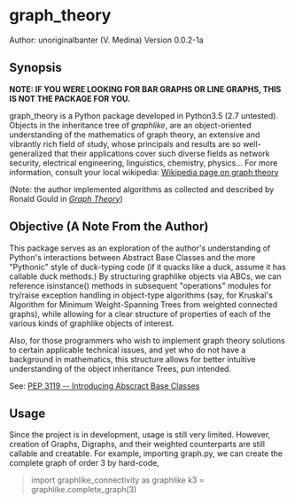 # graph_theory
Author: unoriginalbanter (V. Medina)
Version 0.0.2-1a

## Synopsis
__NOTE: IF YOU WERE LOOKING FOR BAR GRAPHS OR LINE GRAPHS, THIS IS NOT THE
PACKAGE FOR YOU.__


graph_theory is a Python package developed in Python3.5 (2.7 untested). 
Objects in the inheritance tree of *graphlike*, are an object-oriented
understanding of the mathematics of graph theory, an extensive and vibrantly
rich field of study, whose principals and results are so well-generalized that
their applications cover such diverse fields as network security, electrical
engineering, linguistics, chemistry, physics... For more information, consult
your local wikipedia:
[Wikipedia page on graph theory](https://en.wikipedia.org/wiki/Graph_theory)

(Note: the author implemented algorithms as collected and described by
Ronald Gould in [*Graph Theory*](http://www.amazon.com/Graph-Theory-Dover-Books-Mathematics/dp/0486498069))


## Objective (A Note From the Author)
This package serves as an exploration of the author's understanding of Python's
interactions between Abstract Base Classes and the more "Pythonic" style of 
duck-typing code (if it quacks like a duck, assume it has callable duck 
methods.) By structuring graphlike objects via ABCs, we can reference 
isinstance() methods in subsequent "operations" modules for try/raise exception 
handling in object-type algorithms (say, for Kruskal's Algorithm for Minimum 
Weight-Spanning Trees from weighted connected graphs), while allowing for a 
clear structure of properties of each of the various kinds of graphlike objects 
of interest. 

Also, for those programmers who wish to implement graph theory solutions to
certain applicable technical issues, and yet who do not have a background in
mathematics, this structure allows for better intuitive understanding of the
object inheritance Trees, pun intended.

See: [PEP 3119 -- Introducing Abscract Base Classes](https://www.python.org/dev/peps/pep3119/)


## Usage
Since the project is in development, usage is still very limited. However,
creation of Graphs, Digraphs, and their weighted counterparts are still
callable and creatable. For example, importing graph.py, we can create the
complete graph of order 3 by hard-code,

>import graphlike_connectivity as graphlike
>k3 = graphlike.complete_graph(3)